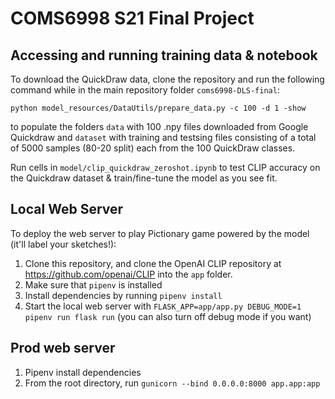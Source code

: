 # COMS6998 S21 Final Project

## Accessing and running training data & notebook

To download the QuickDraw data, clone the repository and run the following command while in the main repository folder `coms6998-DLS-final`:

```
python model_resources/DataUtils/prepare_data.py -c 100 -d 1 -show
```

to populate the folders `data` with 100 .npy files downloaded from Google Quickdraw and `dataset` with training and testsing files consisting of a total of 5000 samples (80-20 split) each from the 100 QuickDraw classes.

Run cells in `model/clip_quickdraw_zeroshot.ipynb` to test CLIP accuracy on the Quickdraw dataset & train/fine-tune the model as you see fit.

## Local Web Server

To deploy the web server to play Pictionary game powered by the model (it'll label your sketches!):

1. Clone this repository, and clone the OpenAI CLIP repository at https://github.com/openai/CLIP into the `app` folder.
2. Make sure that `pipenv` is installed
3. Install dependencies by running `pipenv install`
4. Start the local web server with `FLASK_APP=app/app.py DEBUG_MODE=1 pipenv run flask run` (you can also turn off debug mode if you want)

## Prod web server

1. Pipenv install dependencies
2. From the root directory, run `gunicorn --bind 0.0.0.0:8000 app.app:app`
